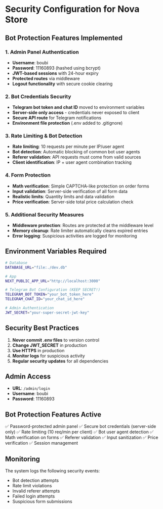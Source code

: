 # Security Configuration for Nova Store

## Bot Protection Features Implemented

### 1. Admin Panel Authentication
- **Username**: boubi
- **Password**: 11160893 (hashed using bcrypt)
- **JWT-based sessions** with 24-hour expiry
- **Protected routes** via middleware
- **Logout functionality** with secure cookie clearing

### 2. Bot Credentials Security
- **Telegram bot token and chat ID** moved to environment variables
- **Server-side only access** - credentials never exposed to client
- **Secure API route** for Telegram notifications
- **Environment file protection** (.env added to .gitignore)

### 3. Rate Limiting & Bot Detection
- **Rate limiting**: 10 requests per minute per IP/user agent
- **Bot detection**: Automatic blocking of common bot user agents
- **Referer validation**: API requests must come from valid sources
- **Client identification**: IP + user agent combination tracking

### 4. Form Protection
- **Math verification**: Simple CAPTCHA-like protection on order forms
- **Input validation**: Server-side verification of all form data
- **Realistic limits**: Quantity limits and data validation
- **Price verification**: Server-side total price calculation check

### 5. Additional Security Measures
- **Middleware protection**: Routes are protected at the middleware level
- **Memory cleanup**: Rate limiter automatically cleans expired entries
- **Error logging**: Suspicious activities are logged for monitoring

## Environment Variables Required

```bash
# Database
DATABASE_URL="file:./dev.db"

# App
NEXT_PUBLIC_APP_URL="http://localhost:3000"

# Telegram Bot Configuration (KEEP SECRET!)
TELEGRAM_BOT_TOKEN="your_bot_token_here"
TELEGRAM_CHAT_ID="your_chat_id_here"

# Admin Authentication
JWT_SECRET="your-super-secret-jwt-key"
```

## Security Best Practices

1. **Never commit .env files** to version control
2. **Change JWT_SECRET** in production
3. **Use HTTPS** in production
4. **Monitor logs** for suspicious activity
5. **Regular security updates** for all dependencies

## Admin Access

- **URL**: `/admin/login`
- **Username**: boubi
- **Password**: 11160893

## Bot Protection Features Active

✅ Password-protected admin panel
✅ Secure bot credentials (server-side only)
✅ Rate limiting (10 req/min per client)
✅ Bot user agent detection
✅ Math verification on forms
✅ Referer validation
✅ Input sanitization
✅ Price verification
✅ Session management

## Monitoring

The system logs the following security events:
- Bot detection attempts
- Rate limit violations
- Invalid referer attempts
- Failed login attempts
- Suspicious form submissions